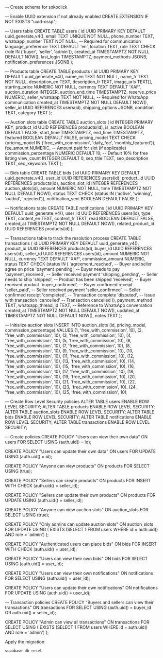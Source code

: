 -- Create schema for sokoclick

-- Enable UUID extension if not already enabled
CREATE EXTENSION IF NOT EXISTS "uuid-ossp";

-- Users table
CREATE TABLE users (
  id UUID PRIMARY KEY DEFAULT uuid_generate_v4(),
  email TEXT UNIQUE NOT NULL,
  phone_number TEXT,
  whatsapp_number TEXT NOT NULL, -- Required for communication
  language_preference TEXT DEFAULT 'en',
  location TEXT,
  role TEXT CHECK (role IN ('buyer', 'seller', 'admin')),
  created_at TIMESTAMPTZ NOT NULL DEFAULT NOW(),
  last_login TIMESTAMPTZ,
  payment_methods JSONB,
  notification_preferences JSONB
);

-- Products table
CREATE TABLE products (
  id UUID PRIMARY KEY DEFAULT uuid_generate_v4(),
  name_en TEXT NOT NULL,
  name_fr TEXT NOT NULL,
  description_en TEXT,
  description_fr TEXT,
  image_urls TEXT[],
  starting_price NUMERIC NOT NULL,
  currency TEXT DEFAULT 'XAF',
  auction_duration INTEGER,
  auction_end_time TIMESTAMPTZ,
  reserve_price NUMERIC,
  seller_whatsapp TEXT NOT NULL, -- Required for WhatsApp communication
  created_at TIMESTAMPTZ NOT NULL DEFAULT NOW(),
  seller_id UUID REFERENCES users(id),
  shipping_options JSONB,
  condition TEXT,
  category TEXT
);

-- Auction slots table
CREATE TABLE auction_slots (
  id INTEGER PRIMARY KEY,
  product_id UUID REFERENCES products(id),
  is_active BOOLEAN DEFAULT FALSE,
  start_time TIMESTAMPTZ,
  end_time TIMESTAMPTZ,
  featured BOOLEAN DEFAULT FALSE,
  pricing_model TEXT CHECK (pricing_model IN ('free_with_commission', 'daily_fee', 'monthly_featured')),
  fee_amount NUMERIC, -- Amount paid for slot (if applicable)
  commission_percentage NUMERIC DEFAULT 10, -- Default 10% for free listing
  view_count INTEGER DEFAULT 0,
  seo_title TEXT,
  seo_description TEXT,
  seo_keywords TEXT
);

-- Bids table
CREATE TABLE bids (
  id UUID PRIMARY KEY DEFAULT uuid_generate_v4(),
  user_id UUID REFERENCES users(id),
  product_id UUID REFERENCES products(id),
  auction_slot_id INTEGER REFERENCES auction_slots(id),
  amount NUMERIC NOT NULL,
  time TIMESTAMPTZ NOT NULL DEFAULT NOW(),
  status TEXT CHECK (status IN ('active', 'winning', 'outbid', 'rejected')),
  notification_sent BOOLEAN DEFAULT FALSE
);

-- Notifications table
CREATE TABLE notifications (
  id UUID PRIMARY KEY DEFAULT uuid_generate_v4(),
  user_id UUID REFERENCES users(id),
  type TEXT,
  content_en TEXT,
  content_fr TEXT,
  read BOOLEAN DEFAULT FALSE,
  created_at TIMESTAMPTZ NOT NULL DEFAULT NOW(),
  related_product_id UUID REFERENCES products(id)
);

-- Transactions table to track the resolution process
CREATE TABLE transactions (
  id UUID PRIMARY KEY DEFAULT uuid_generate_v4(),
  product_id UUID REFERENCES products(id),
  buyer_id UUID REFERENCES users(id),
  seller_id UUID REFERENCES users(id),
  amount NUMERIC NOT NULL,
  currency TEXT DEFAULT 'XAF',
  commission_amount NUMERIC,
  status TEXT CHECK (status IN (
    'agreement_reached',  -- Buyer and seller agree on price
    'payment_pending',    -- Buyer needs to pay
    'payment_received',   -- Seller received payment
    'shipping_pending',   -- Seller needs to ship
    'shipped',            -- Product has been shipped
    'received',           -- Buyer received product
    'buyer_confirmed',    -- Buyer confirmed receipt
    'seller_paid',        -- Seller received payment
    'seller_confirmed',   -- Seller confirmed receipt
    'completed',          -- Transaction complete
    'disputed',           -- Issue with transaction
    'cancelled'           -- Transaction cancelled
  )),
  payment_method TEXT,
  whatsapp_thread_id TEXT, -- Reference to WhatsApp conversation
  created_at TIMESTAMPTZ NOT NULL DEFAULT NOW(),
  updated_at TIMESTAMPTZ NOT NULL DEFAULT NOW(),
  notes TEXT
);

-- Initialize auction slots
INSERT INTO auction_slots (id, pricing_model, commission_percentage) VALUES 
  (1, 'free_with_commission', 10), (2, 'free_with_commission', 10), (3, 'free_with_commission', 10),
  (4, 'free_with_commission', 10), (5, 'free_with_commission', 10), (6, 'free_with_commission', 10),
  (7, 'free_with_commission', 10), (8, 'free_with_commission', 10), (9, 'free_with_commission', 10),
  (10, 'free_with_commission', 10), (11, 'free_with_commission', 10), (12, 'free_with_commission', 10),
  (13, 'free_with_commission', 10), (14, 'free_with_commission', 10), (15, 'free_with_commission', 10),
  (16, 'free_with_commission', 10), (17, 'free_with_commission', 10), (18, 'free_with_commission', 10),
  (19, 'free_with_commission', 10), (20, 'free_with_commission', 10), (21, 'free_with_commission', 10),
  (22, 'free_with_commission', 10), (23, 'free_with_commission', 10), (24, 'free_with_commission', 10),
  (25, 'free_with_commission', 10);

-- Create Row Level Security policies
ALTER TABLE users ENABLE ROW LEVEL SECURITY;
ALTER TABLE products ENABLE ROW LEVEL SECURITY;
ALTER TABLE auction_slots ENABLE ROW LEVEL SECURITY;
ALTER TABLE bids ENABLE ROW LEVEL SECURITY;
ALTER TABLE notifications ENABLE ROW LEVEL SECURITY;
ALTER TABLE transactions ENABLE ROW LEVEL SECURITY;

-- Create policies
CREATE POLICY "Users can view their own data" ON users
  FOR SELECT USING (auth.uid() = id);
  
CREATE POLICY "Users can update their own data" ON users
  FOR UPDATE USING (auth.uid() = id);

CREATE POLICY "Anyone can view products" ON products
  FOR SELECT USING (true);
  
CREATE POLICY "Sellers can create products" ON products
  FOR INSERT WITH CHECK (auth.uid() = seller_id);
  
CREATE POLICY "Sellers can update their own products" ON products
  FOR UPDATE USING (auth.uid() = seller_id);

CREATE POLICY "Anyone can view auction slots" ON auction_slots
  FOR SELECT USING (true);
  
CREATE POLICY "Only admins can update auction slots" ON auction_slots
  FOR UPDATE USING (
    EXISTS (SELECT 1 FROM users WHERE id = auth.uid() AND role = 'admin')
  );

CREATE POLICY "Authenticated users can place bids" ON bids
  FOR INSERT WITH CHECK (auth.uid() = user_id);
  
CREATE POLICY "Users can view their own bids" ON bids
  FOR SELECT USING (auth.uid() = user_id);

CREATE POLICY "Users can view their own notifications" ON notifications
  FOR SELECT USING (auth.uid() = user_id);
  
CREATE POLICY "Users can update their own notifications" ON notifications
  FOR UPDATE USING (auth.uid() = user_id);

-- Transaction policies
CREATE POLICY "Buyers and sellers can view their transactions" ON transactions
  FOR SELECT USING (auth.uid() = buyer_id OR auth.uid() = seller_id);

CREATE POLICY "Admin can view all transactions" ON transactions
  FOR SELECT USING (
    EXISTS (SELECT 1 FROM users WHERE id = auth.uid() AND role = 'admin')
  );

Apply the migration:
```bash
supabase db reset